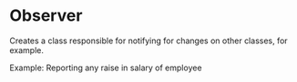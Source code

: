 # Observer

Creates a class responsible for notifying for changes on other classes, for example.

Example: Reporting any raise in salary of employee

